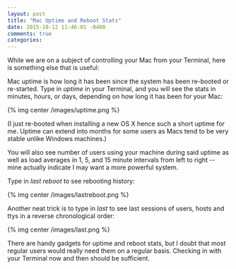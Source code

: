 ```yaml
---
layout: post
title: "Mac Uptime and Reboot Stats"
date: 2015-10-12 11:46:01 -0400
comments: true
categories: 
---
```


While we are on a subject of controlling your Mac from your Terminal, here is something else that is useful:

Mac uptime is how long it has been since the system has been re-booted or re-started. Type in *uptime* in your Terminal, and you will see the stats in minutes, hours, or days, depending on how long it has been for your Mac:

{% img center /images/uptime.png %}

(I just re-booted when installing a new OS X hence such a short uptime for me. Uptime can extend into months for some users as Macs tend to be very stable unlike Windows machines.)

You will also see number of users using your machine during said uptime as well as load averages in 1, 5, and 15 minute intervals from left to right -- mine actually indicate I may want a more powerful system.

Type in *last reboot* to see rebooting history:

{% img center /images/lastreboot.png %}

Another neat trick is to type in *last* to see last sessions of users, hosts and ttys in a reverse chronological order:

{% img center /images/last.png %}

There are handy gadgets for uptime and reboot stats, but I doubt that most regular users would really need them on a regular basis. Checking in with your Terminal now and then should be sufficient.